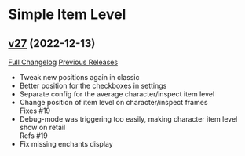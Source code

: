 # Simple Item Level

## [v27](https://github.com/kemayo/wow-simpleitemlevel/tree/v27) (2022-12-13)
[Full Changelog](https://github.com/kemayo/wow-simpleitemlevel/compare/v26...v27) [Previous Releases](https://github.com/kemayo/wow-simpleitemlevel/releases)

- Tweak new positions again in classic  
- Better position for the checkboxes in settings  
- Separate config for the average character/inspect item level  
- Change position of item level on character/inspect frames  
    Fixes #19  
- Debug-mode was triggering too easily, making character item level show on retail  
    Refs #19  
- Fix missing enchants display  